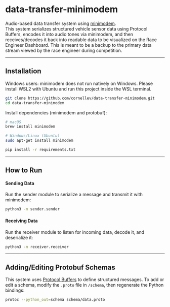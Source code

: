 # data-transfer-minimodem

Audio-based data transfer system using [minimodem](https://www.whence.com/minimodem/).  
This system serializes structured vehicle sensor data using Protocol Buffers, encodes it into audio tones via minimodem, and then receives/decodes it back into readable data to be visualized on the Race Engineer Dashboard.
This is meant to be a backup to the primary data stream viewed by the race engineer during competition.

---

## Installation

Windows users: minimodem does not run natively on Windows. Please install WSL2 with Ubuntu and run this project inside the WSL terminal.

```bash
git clone https://github.com/cornellev/data-transfer-minimodem.git
cd data-transfer-minimodem
```

Install dependencies (minimodem and protobuf):
```bash
# macOS
brew install minimodem

# Windows/Linux (Ubuntu)
sudo apt-get install minimodem

pip install -r requirements.txt
```

---

## How to Run

#### Sending Data 
Run the sender module to serialize a message and transmit it with minimodem:
```bash
python3 -m sender.sender
```

#### Receiving Data 
Run the receiver module to listen for incoming data, decode it, and deserialize it:
```bash
python3 -m receiver.receiver
```

---

## Adding/Editing Protobuf Schemas
This system uses [Protocol Buffers](https://protobuf.dev/getting-started/pythontutorial/) to define structured messages.
To add or edit a schema, modify the `.proto` file in `/schema`, then regenerate the Python bindings:
```bash
protoc --python_out=schema schema/data.proto
```



